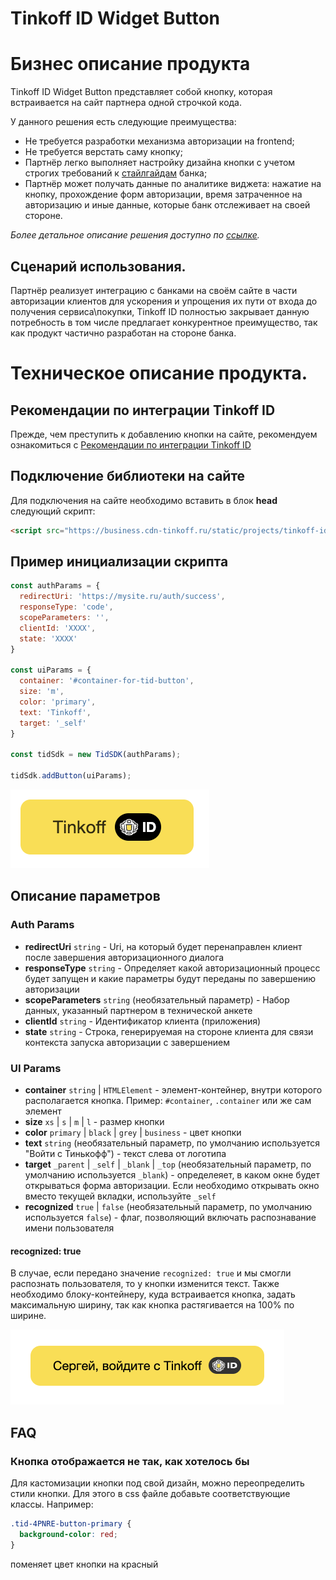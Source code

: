 
# Tinkoff ID Widget Button

# Бизнес описание продукта

Tinkoff ID Widget Button представляет собой кнопку, которая встраивается на сайт партнера одной строчкой кода.

У данного решения есть следующие преимущества:

- Не требуется разработки механизма авторизации на frontend;
- Не требуется верстать саму кнопку;
- Партнёр легко выполняет настройку дизайна кнопки с учетом строгих требований к [стайлгайдам](https://acdn.tinkoff.ru/static/documents/tinkoff-id-button-placement-guidelines.pdf) банка;
- Партнёр может получать данные по аналитике виджета: нажатие на кнопку, прохождение форм авторизации, время затраченное на авторизацию и иные данные, которые банк отслеживает на своей стороне.

*Более детальное описание решения доступно по [ссылке](https://www.tinkoff.ru/corporate/business-solutions/open-api/tinkoff-id/integration/instruction/).*

## Сценарий использования.
Партнёр реализует интеграцию с банками на своём сайте в части авторизации клиентов для ускорения и упрощения их пути от входа до получения сервиса\покупки, Tinkoff ID полностью закрывает данную потребность в том числе предлагает конкурентное преимущество, так как продукт частично разработан на стороне банка.

# Техническое описание продукта.

## Рекомендации по интеграции Tinkoff ID
Прежде, чем преступить к добавлению кнопки на сайте, рекомендуем ознакомиться с [Рекомендации по интеграции Tinkoff ID](https://www.tinkoff.ru/corporate/business-solutions/open-api/tinkoff-id/integration/instruction/)

## Подключение библиотеки на сайте
Для подключения на сайте необходимо вставить в блок **head** следующий скрипт:
```html
<script src="https://business.cdn-tinkoff.ru/static/projects/tinkoff-id/widget.js"></script>
```

## Пример инициализации скрипта
```javascript
const authParams = {
  redirectUri: 'https://mysite.ru/auth/success',
  responseType: 'code',
  scopeParameters: '',
  clientId: 'XXXX',
  state: 'XXXX'
}

const uiParams = {
  container: '#container-for-tid-button',
  size: 'm',
  color: 'primary',
  text: 'Tinkoff',
  target: '_self'
}

const tidSdk = new TidSDK(authParams);

tidSdk.addButton(uiParams);
```

![Результат](./img/tinkoff_id_button.png)


## Описание параметров
### Auth Params
  - **redirectUri** `string` - Uri, на который будет перенаправлен клиент после завершения авторизационного диалога
  - **responseType** `string` - Определяет какой авторизационный процесс будет запущен и какие параметры будут переданы по завершению авторизации
  - **scopeParameters** `string` (необязательный параметр) - Набор данных, указанный партнером в технической анкете
  - **clientId** `string` - Идентификатор клиента (приложения)
  - **state** `string` - Строка, генерируемая на стороне клиента для связи контекста запуска авторизации с завершением

### UI Params
  - **container** `string` | `HTMLElement` - элемент-контейнер, внутри которого располагается кнопка. Пример: `#container`, `.container` или же сам элемент
  - **size** `xs` | `s` | `m` | `l` - размер кнопки
  - **color** `primary` | `black` | `grey` | `business` - цвет кнопки
  - **text** `string` (необязательный параметр, по умолчанию используется "Войти с Тинькофф") - текст слева от логотипа
  - **target** `_parent` | `_self` | `_blank` | `_top` (необязательный параметр, по умолчанию используется `_blank`) - определеяет, в каком окне будет открываться форма авторизации. Если необходимо открывать окно вместо текущей вкладки, используйте `_self`
  - **recognized** `true` | `false` (необязательный параметр, по умолчанию используется `false`) - флаг, позволяющий включать распознавание имени пользователя

#### recognized: true
В случае, если передано значение `recognized: true` и мы смогли распознать пользователя, то у кнопки изменится текст. Также необходимо блоку-контейнеру, куда встраивается кнопка, задать максимальную ширину, так как кнопка растягивается на 100% по ширине.

 ![Пример](./img/tinkoff_id_button_recognized.png)

## FAQ
### Кнопка отображается не так, как хотелось бы
Для кастомизации кнопки под свой дизайн, можно переопределить стили кнопки. Для этого в css файле добавьте соответствующие классы.
Например:
```css
.tid-4PNRE-button-primary {
  background-color: red;
}
```
поменяет цвет кнопки на красный